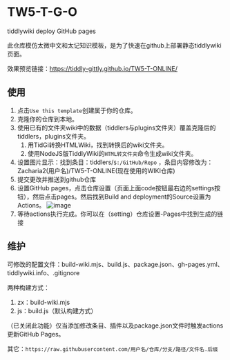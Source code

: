 # TW5-T-G-O

tiddlywiki deploy GitHub pages

此仓库模仿太微中文和太记知识模板，是为了快速在github上部署静态tiddlywiki页面。

效果预览链接：https://tiddly-gittly.github.io/TW5-T-ONLINE/

## 使用
1. 点击`Use this template`创建属于你的仓库。
2. 克隆你的仓库到本地。
3. 使用已有的文件夹wiki中的数据（tiddlers与plugins文件夹）覆盖克隆后的tiddlers，plugins文件夹。
    1. 用TidGi转换HTMLWiki，找到转换后的wiki文件夹。
    2. 使用NodeJS版TiddlyWiki的`HTML转文件夹`命令生成wiki文件夹。
4. 设置图片显示：找到条目：tiddlers/`$:/GitHub/Repo` ，条目内容修改为：Zacharia2(用户名)/TW5-T-ONLINE(现在使用的WIKI仓库)
5. 提交更改并推送到github仓库
6. 设置GitHub pages，点击仓库设置（页面上面code按钮最右边的settings按钮），然后点击pages。然后找到Build and deployment的Source设置为Actions。
![image](https://user-images.githubusercontent.com/32425955/211513957-2e679998-6035-4904-9c0e-58fab7963b05.png)
7. 等待actions执行完成。你可以在（setting）仓库设置-Pages中找到生成的链接

## 维护
可修改的配置文件：build-wiki.mjs、build.js、package.json、gh-pages.yml、tiddlywiki.info、.gitignore

两种构建方式：
1. zx：build-wiki.mjs
2. js：build.js（默认构建方式）

（已关闭此功能）仅当添加修改条目、插件以及package.json文件时触发actions更新GitHub Pages。

其它：`https://raw.githubusercontent.com/用户名/仓库/分支/路径/文件名.后缀`
